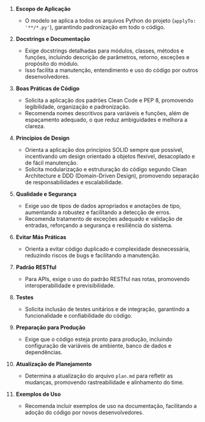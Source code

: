
1. **Escopo de Aplicação**
    - O modelo se aplica a todos os arquivos Python do projeto (`applyTo: '**/*.py'`), garantindo padronização em todo o código.

2. **Docstrings e Documentação**
    - Exige docstrings detalhadas para módulos, classes, métodos e funções, incluindo descrição de parâmetros, retorno, exceções e propósito do módulo.
    - Isso facilita a manutenção, entendimento e uso do código por outros desenvolvedores.

3. **Boas Práticas de Código**
    - Solicita a aplicação dos padrões Clean Code e PEP 8, promovendo legibilidade, organização e padronização.
    - Recomenda nomes descritivos para variáveis e funções, além de espaçamento adequado, o que reduz ambiguidades e melhora a clareza.

4. **Princípios de Design**
    - Orienta a aplicação dos princípios SOLID sempre que possível, incentivando um design orientado a objetos flexível, desacoplado e de fácil manutenção.
    - Solicita modularização e estruturação do código segundo Clean Architecture e DDD (Domain-Driven Design), promovendo separação de responsabilidades e escalabilidade.

5. **Qualidade e Segurança**
    - Exige uso de tipos de dados apropriados e anotações de tipo, aumentando a robustez e facilitando a detecção de erros.
    - Recomenda tratamento de exceções adequado e validação de entradas, reforçando a segurança e resiliência do sistema.

6. **Evitar Más Práticas**
    - Orienta a evitar código duplicado e complexidade desnecessária, reduzindo riscos de bugs e facilitando a manutenção.

7. **Padrão RESTful**
    - Para APIs, exige o uso do padrão RESTful nas rotas, promovendo interoperabilidade e previsibilidade.

8. **Testes**
    - Solicita inclusão de testes unitários e de integração, garantindo a funcionalidade e confiabilidade do código.

9. **Preparação para Produção**
    - Exige que o código esteja pronto para produção, incluindo configuração de variáveis de ambiente, banco de dados e dependências.

10. **Atualização de Planejamento**
     - Determina a atualização do arquivo `plan.md` para refletir as mudanças, promovendo rastreabilidade e alinhamento do time.

11. **Exemplos de Uso**
     - Recomenda incluir exemplos de uso na documentação, facilitando a adoção do código por novos desenvolvedores.
